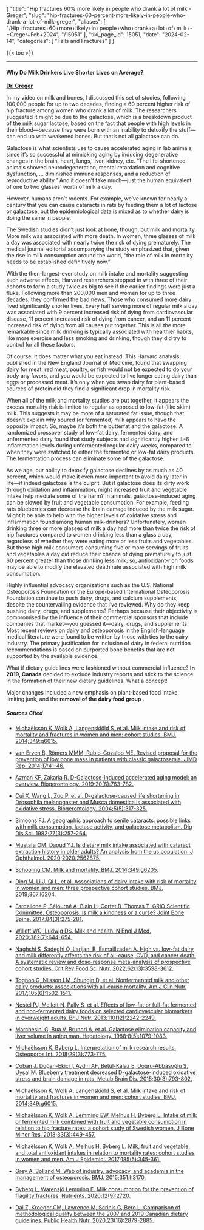 {
  "title": "Hip fractures 60% more likely in people who drank a lot of milk - Greger",
  "slug": "hip-fractures-60-percent-more-likely-in-people-who-drank-a-lot-of-milk-greger",
  "aliases": [
    "/Hip+fractures+60+more+likely+in+people+who+drank+a+lot+of+milk+-+Greger+Feb+2024",
    "/15051"
  ],
  "tiki_page_id": 15051,
  "date": "2024-02-14",
  "categories": [
    "Falls and Fractures"
  ]
}

{{< toc >}}

---

#### Why Do Milk Drinkers Live Shorter Lives on Average?

 **[Dr. Greger](https://nutritionfacts.org/video/why-do-milk-drinkers-live-shorter-lives-on-average/?subscriber=true&utm_source=NutritionFacts.org&utm_campaign=597796c854-EMAIL_CAMPAIGN_7_26_2022_12_48_COPY_01&utm_medium=email&utm_term=0_40f9e497d1-597796c854-25209481&mc_cid=597796c854&mc_eid=b95641625a)** 

In my video on milk and bones, I discussed this set of studies, following 100,000 people for up to two decades, finding a 60 percent higher risk of hip fracture among women who drank a lot of milk. The researchers suggested it might be due to the galactose, which is a breakdown product of the milk sugar lactose, based on the fact that people with high levels in their blood––because they were born with an inability to detoxify the stuff––can end up with weakened bones. But that’s not all galactose can do.

Galactose is what scientists use to cause accelerated aging in lab animals, since it’s so successful at mimicking aging by inducing degenerative changes in the brain, heart, lungs, liver, kidney, etc. “The life-shortened animals showed neurodegeneration, mental retardation and cognitive dysfunction, … diminished immune responses, and a reduction of reproductive ability.” And it doesn’t take much—just the human equivalent of one to two glasses’ worth of milk a day.

However, humans aren’t rodents. For example, we’ve known for nearly a century that you can cause cataracts in rats by feeding them a lot of lactose or galactose, but the epidemiological data is mixed as to whether dairy is doing the same in people.

The Swedish studies didn’t just look at bone, though, but milk and mortality. More milk was associated with more death. In women, three glasses of milk a day was associated with nearly twice the risk of dying prematurely. The medical journal editorial accompanying the study emphasized that, given the rise in milk consumption around the world, “the role of milk in mortality needs to be established definitively now.”

With the then-largest-ever study on milk intake and mortality suggesting such adverse effects, Harvard researchers stepped in with three of their cohorts to form a study twice as big to see if the earlier findings were just a fluke. Following more than 200,000 men and women for up to three decades, they confirmed the bad news. Those who consumed more dairy lived significantly shorter lives. Every half serving more of regular milk a day was associated with 9 percent increased risk of dying from cardiovascular disease, 11 percent increased risk of dying from cancer, and an 11 percent increased risk of dying from all causes put together. This is all the more remarkable since milk drinking is typically associated with healthier habits, like more exercise and less smoking and drinking, though they did try to control for all these factors.

Of course, it does matter what you eat instead. This Harvard analysis, published in the New England Journal of Medicine, found that swapping dairy for meat, red meat, poultry, or fish would not be expected to do your body any favors, and you would be expected to live longer eating dairy than eggs or processed meat. It’s only when you swap dairy for plant-based sources of protein did they find a significant drop in mortality risk.

When all of the milk and mortality studies are put together, it appears the excess mortality risk is limited to regular as opposed to low-fat (like skim) milk. This suggests it may be more of a saturated fat issue, though that doesn’t explain why soured (or fermented) milk appears to have the opposite impact. So, maybe it’s both the butterfat and the galactose. A randomized crossover study of low-fat dairy, fermented dairy, and unfermented dairy found that study subjects had significantly higher IL-6 inflammation levels during unfermented regular dairy weeks, compared to when they were switched to either the fermented or low-fat dairy products. The fermentation process can eliminate some of the galactose.

As we age, our ability to detoxify galactose declines by as much as 40 percent, which would make it even more important to avoid dairy later in life––if indeed galactose is the culprit. But if galactose does its dirty work through oxidation and inflammation, might increased fruit and vegetable intake help mediate some of the harm? In animals, galactose-induced aging can be slowed by fruit and vegetable consumption. For example, feeding rats blueberries can decrease the brain damage induced by the milk sugar. Might it be able to help with the higher levels of oxidative stress and inflammation found among human milk-drinkers? Unfortunately, women drinking three or more glasses of milk a day had more than twice the risk of hip fractures compared to women drinking less than a glass a day, regardless of whether they were eating more or less fruits and vegetables. But those high milk consumers consuming five or more servings of fruits and vegetables a day did reduce their chance of dying prematurely to just 60 percent greater than those drinking less milk; so, antioxidant-rich foods may be able to modify the elevated death rate associated with high milk consumption.

Highly influential advocacy organizations such as the U.S. National Osteoporosis Foundation or the Europe-based International Osteoporosis Foundation continue to push dairy, drugs, and calcium supplements, despite the countervailing evidence that I’ve reviewed. Why do they keep pushing dairy, drugs, and supplements? Perhaps because their objectivity is compromised by the influence of their commercial sponsors that include companies that market—you guessed it—dairy, drugs, and supplements. Most recent reviews on dairy and osteoporosis in the English-language medical literature were found to be written by those with ties to the dairy industry. The primary justification for inclusion of dairy in federal nutrition recommendations is based on purported bone benefits that are not supported by the available evidence.

What if dietary guidelines were fashioned without commercial influence?  **In 2019, Canada**  decided to exclude industry reports and stick to the science in the formation of their new dietary guidelines. What a concept!

Major changes included a new emphasis on plant-based food intake, limiting junk, and the  **removal of the dairy food group** .

##### Sources Cited

* [Michaëlsson K, Wolk A, Langenskiöld S, et al. Milk intake and risk of mortality and fractures in women and men: cohort studies. BMJ. 2014;349:g6015.](https://pubmed.ncbi.nlm.nih.gov/25352269/)

* [van Erven B, Römers MMM, Rubio-Gozalbo ME. Revised proposal for the prevention of low bone mass in patients with classic galactosemia. JIMD Rep. 2014;17:41-46.](https://pubmed.ncbi.nlm.nih.gov/25086875/)

* [Azman KF, Zakaria R. D-Galactose-induced accelerated aging model: an overview. Biogerontology. 2019;20(6):763-782.](https://pubmed.ncbi.nlm.nih.gov/31538262/)

* [Cui X, Wang L, Zuo P, et al. D-galactose-caused life shortening in Drosophila melanogaster and Musca domestica is associated with oxidative stress. Biogerontology. 2004;5(5):317-325.](https://pubmed.ncbi.nlm.nih.gov/15547319/)

* [Simoons FJ. A geographic approach to senile cataracts: possible links with milk consumption, lactase activity, and galactose metabolism. Dig Dis Sci. 1982;27(3):257-264.](https://pubmed.ncbi.nlm.nih.gov/6804198/)

* [Mustafa OM, Daoud YJ. Is dietary milk intake associated with cataract extraction history in older adults? An analysis from the us population. J Ophthalmol. 2020;2020:2562875.](https://pubmed.ncbi.nlm.nih.gov/32148937/)

* [Schooling CM. Milk and mortality. BMJ. 2014;349:g6205.](https://pubmed.ncbi.nlm.nih.gov/25352270/)

* [Ding M, Li J, Qi L, et al. Associations of dairy intake with risk of mortality in women and men: three prospective cohort studies. BMJ. 2019;367:l6204.](https://pubmed.ncbi.nlm.nih.gov/31776125/)

* [Fardellone P, Séjourné A, Blain H, Cortet B, Thomas T, GRIO Scientific Committee. Osteoporosis: Is milk a kindness or a curse? Joint Bone Spine. 2017;84(3):275-281.](https://pubmed.ncbi.nlm.nih.gov/27726930/)

* [Willett WC, Ludwig DS. Milk and health. N Engl J Med. 2020;382(7):644-654.](https://pubmed.ncbi.nlm.nih.gov/32053300/)

* [Naghshi S, Sadeghi O, Larijani B, Esmaillzadeh A. High vs. low-fat dairy and milk differently affects the risk of all-cause, CVD, and cancer death: A systematic review and dose-response meta-analysis of prospective cohort studies. Crit Rev Food Sci Nutr. 2022;62(13):3598-3612.](https://pubmed.ncbi.nlm.nih.gov/33397132/)

* [Tognon G, Nilsson LM, Shungin D, et al. Nonfermented milk and other dairy products: associations with all-cause mortality. Am J Clin Nutr. 2017;105(6):1502-1511.](https://pubmed.ncbi.nlm.nih.gov/28490510/)

* [Nestel PJ, Mellett N, Pally S, et al. Effects of low-fat or full-fat fermented and non-fermented dairy foods on selected cardiovascular biomarkers in overweight adults. Br J Nutr. 2013;110(12):2242-2249.](https://pubmed.ncbi.nlm.nih.gov/23756569/)

* [Marchesini G, Bua V, Brunori A, et al. Galactose elimination capacity and liver volume in aging man. Hepatology. 1988;8(5):1079-1083.](https://pubmed.ncbi.nlm.nih.gov/3417228/)

* [Michaëlsson K, Byberg L. Interpretation of milk research results. Osteoporos Int. 2018;29(3):773-775.](https://pubmed.ncbi.nlm.nih.gov/29147751/)

* [Çoban J, Doğan-Ekici I, Aydın AF, Betül-Kalaz E, Doğru-Abbasoğlu S, Uysal M. Blueberry treatment decreased D-galactose-induced oxidative stress and brain damage in rats. Metab Brain Dis. 2015;30(3):793-802.](https://pubmed.ncbi.nlm.nih.gov/25511550/)

* [Michaëlsson K, Wolk A, Langenskiöld S, et al. Milk intake and risk of mortality and fractures in women and men: cohort studies. BMJ. 2014;349:g6015.](https://pubmed.ncbi.nlm.nih.gov/25352269/)

* [Michaëlsson K, Wolk A, Lemming EW, Melhus H, Byberg L. Intake of milk or fermented milk combined with fruit and vegetable consumption in relation to hip fracture rates: a cohort study of Swedish women. J Bone Miner Res. 2018;33(3):449-457.](https://pubmed.ncbi.nlm.nih.gov/29083056/)

* [Michaëlsson K, Wolk A, Melhus H, Byberg L. Milk, fruit and vegetable, and total antioxidant intakes in relation to mortality rates: cohort studies in women and men. Am J Epidemiol. 2017;185(5):345-361.](https://pubmed.ncbi.nlm.nih.gov/28184428/)

* [Grey A, Bolland M. Web of industry, advocacy, and academia in the management of osteoporosis. BMJ. 2015;351:h3170.](https://pubmed.ncbi.nlm.nih.gov/26198274/)

* [Byberg L, Warensjö Lemming E. Milk consumption for the prevention of fragility fractures. Nutrients. 2020;12(9):2720.](https://pubmed.ncbi.nlm.nih.gov/32899514/)

* [Dai Z, Kroeger CM, Lawrence M, Scrinis G, Bero L. Comparison of methodological quality between the 2007 and 2019 Canadian dietary guidelines. Public Health Nutr. 2020;23(16):2879-2885.](https://pubmed.ncbi.nlm.nih.gov/32552917/)
